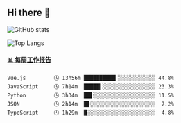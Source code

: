 ## Hi there 👋

![GitHub stats](https://github-readme-stats.orilight.top/api?username=orilights)

![Top Langs](https://github-readme-stats.orilight.top/api/top-langs/?username=orilights&layout=compact)

<!-- waka-box start -->
#### <a href="https://gist.github.com/92c8d5b388768c10efcba86e82b7c4fb" target="_blank">📊 每周工作报告</a>
```text
Vue.js         🕓 13h56m ██████████▎░░░░░░░░░░░░ 44.8%
JavaScript     🕓 7h14m  █████▎░░░░░░░░░░░░░░░░░ 23.3%
Python         🕓 3h34m  ██▋░░░░░░░░░░░░░░░░░░░░ 11.5%
JSON           🕓 2h14m  █▋░░░░░░░░░░░░░░░░░░░░░  7.2%
TypeScript     🕓 1h29m  █░░░░░░░░░░░░░░░░░░░░░░  4.8%
```
<!-- Powered by https://github.com/journey-ad/waka-box-go . -->
<!-- waka-box end -->
